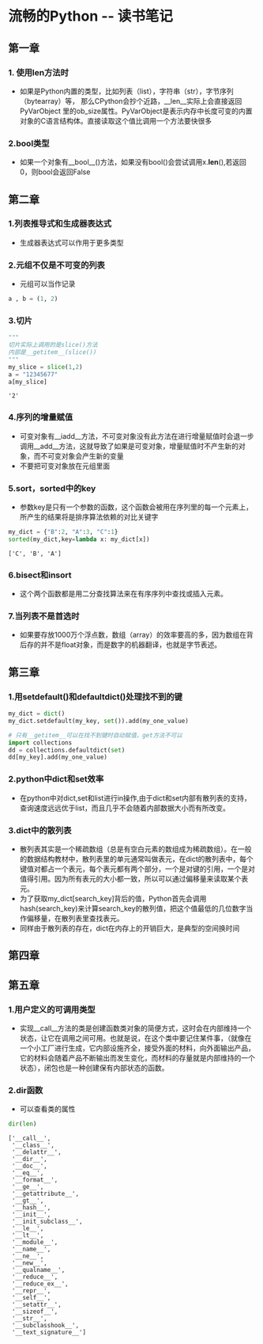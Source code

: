 
# 流畅的Python -- 读书笔记

## 第一章

### 1. 使用len方法时
- 如果是Python内置的类型，比如列表（list），字符串（str），字节序列（bytearray）等， 那么CPython会抄个近路，__len__实际上会直接返回PyVarObject 里的ob_size属性。PyVarObject是表示内存中长度可变的内置对象的C语言结构体。直接读取这个值比调用一个方法要快很多

### 2.bool类型
- 如果一个对象有__bool__()方法，如果没有bool()会尝试调用x.__len__(),若返回0，则bool会返回False

## 第二章

### 1.列表推导式和生成器表达式
- 生成器表达式可以作用于更多类型

### 2.元组不仅是不可变的列表
- 元组可以当作记录


```python
a , b = (1, 2)
```

### 3.切片


```python
"""
切片实际上调用的是slice()方法
内部是__getitem__(slice())
"""
my_slice = slice(1,2)
a = "12345677"
a[my_slice]
```




    '2'



### 4.序列的增量赋值
- 可变对象有__iadd__方法，不可变对象没有此方法在进行增量赋值时会退一步调用__add__方法，这就导致了如果是可变对象，增量赋值时不产生新的对象，而不可变对象会产生新的变量
- 不要把可变对象放在元组里面

### 5.sort，sorted中的key
- 参数key是只有一个参数的函数，这个函数会被用在序列里的每一个元素上，所产生的结果将是排序算法依赖的对比关键字


```python
my_dict = {"B":2, "A":3, "C":1}
sorted(my_dict,key=lambda x: my_dict[x])
```




    ['C', 'B', 'A']



### 6.bisect和insort
- 这个两个函数都是用二分查找算法来在有序序列中查找或插入元素。

### 7.当列表不是首选时
- 如果要存放1000万个浮点数，数组（array）的效率要高的多，因为数组在背后存的并不是float对象，而是数字的机器翻译，也就是字节表述。

## 第三章

### 1.用setdefault()和defaultdict()处理找不到的键


```python
my_dict = dict()
my_dict.setdefault(my_key, set()).add(my_one_value)
```


```python
# 只有__getitem__可以在找不到键时自动赋值，get方法不可以
import collections
dd = collections.defaultdict(set)
dd[my_key].add(my_one_value)
```

### 2.python中dict和set效率
- 在python中对dict,set和list进行in操作,由于dict和set内部有散列表的支持，查询速度远远优于list，而且几乎不会随着内部数据大小而有所改变。

### 3.dict中的散列表
- 散列表其实是一个稀疏数组（总是有空白元素的数组成为稀疏数组）。在一般的数据结构教材中，散列表里的单元通常叫做表元，在dict的散列表中，每个键值对都占一个表元，每个表元都有两个部分，一个是对键的引用，一个是对值得引用。因为所有表元的大小都一致，所以可以通过偏移量来读取某个表元。
- 为了获取my_dict[search_key]背后的值，Python首先会调用hash(search_key)来计算search_key的散列值，把这个值最低的几位数字当作偏移量，在散列表里查找表元。
- 同样由于散列表的存在，dict在内存上的开销巨大，是典型的空间换时间

## 第四章

## 第五章

### 1.用户定义的可调用类型
- 实现__call__方法的类是创建函数类对象的简便方式，这时会在内部维持一个状态，让它在调用之间可用。也就是说，在这个类中要记住某件事，（就像在一个小工厂进行生成，它内部设施齐全，接受外面的材料，向外面输出产品，它的材料会随着产品不断输出而发生变化，而材料的存量就是内部维持的一个状态），闭包也是一种创建保有内部状态的函数。


### 2.dir函数

- 可以查看类的属性


```python
dir(len)
```




    ['__call__',
     '__class__',
     '__delattr__',
     '__dir__',
     '__doc__',
     '__eq__',
     '__format__',
     '__ge__',
     '__getattribute__',
     '__gt__',
     '__hash__',
     '__init__',
     '__init_subclass__',
     '__le__',
     '__lt__',
     '__module__',
     '__name__',
     '__ne__',
     '__new__',
     '__qualname__',
     '__reduce__',
     '__reduce_ex__',
     '__repr__',
     '__self__',
     '__setattr__',
     '__sizeof__',
     '__str__',
     '__subclasshook__',
     '__text_signature__']


